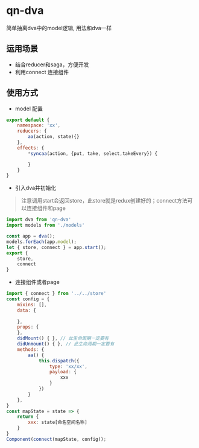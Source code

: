<!--
 * @Date: 2020-01-09 16:40:40
 * @LastEditors  : zhengxi
 * @LastEditTime : 2020-01-09 17:49:06
 -->
# qn-dva
简单抽离dva中的model逻辑, 用法和dva一样

## 运用场景
- 结合reducer和saga，方便开发
- 利用connect 连接组件

## 使用方式
- model 配置
```js
export default {
    namespace: 'xx',
    reducers: {
        aa(action, state){}
    },
    effects: {
        *syncaa(action, {put, take, select,takeEvery}) {

        }
    }
}
```
- 引入dva并初始化
> 注意调用start会返回store，此store就是redux创建好的；connect方法可以连接组件和page
```js
import dva from 'qn-dva'
import models from './models' 

const app = dva();
models.forEach(app.model);
let { store, connect } = app.start();
export {
    store,
    connect
}
```

- 连接组件或者page
``` js
import { connect } from '../../store'
const config = {
    mixins: [],
    data: {
        
    },
    props: {
    },
    didMount() { }, // 此生命周期一定要有
    didUnmount() { }, // 此生命周期一定要有
    methods: {
        aa() {
            this.dispatch({
                type: 'xx/xx',
                payload: {
                    xxx
                }
            })
        }
    },
}
const mapState = state => {
    return {
        xxx: state[命名空间名称]
    }
}
Component(connect(mapState, config));
```